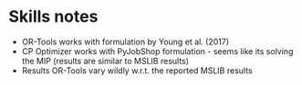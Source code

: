 # Skills notes

- OR-Tools works with formulation by Young et al. (2017)
- CP Optimizer works with PyJobShop formulation - seems like its solving the MIP (results are similar to MSLIB results)
- Results OR-Tools vary wildly w.r.t. the reported MSLIB results
